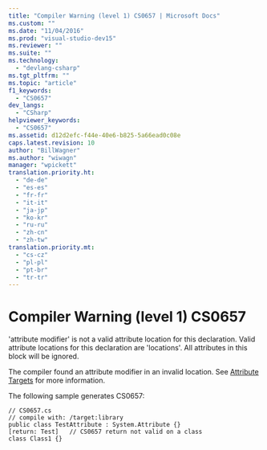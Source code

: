 ```yaml
---
title: "Compiler Warning (level 1) CS0657 | Microsoft Docs"
ms.custom: ""
ms.date: "11/04/2016"
ms.prod: "visual-studio-dev15"
ms.reviewer: ""
ms.suite: ""
ms.technology: 
  - "devlang-csharp"
ms.tgt_pltfrm: ""
ms.topic: "article"
f1_keywords: 
  - "CS0657"
dev_langs: 
  - "CSharp"
helpviewer_keywords: 
  - "CS0657"
ms.assetid: d12d2efc-f44e-40e6-b825-5a66ead0c08e
caps.latest.revision: 10
author: "BillWagner"
ms.author: "wiwagn"
manager: "wpickett"
translation.priority.ht: 
  - "de-de"
  - "es-es"
  - "fr-fr"
  - "it-it"
  - "ja-jp"
  - "ko-kr"
  - "ru-ru"
  - "zh-cn"
  - "zh-tw"
translation.priority.mt: 
  - "cs-cz"
  - "pl-pl"
  - "pt-br"
  - "tr-tr"
---
```

# Compiler Warning (level 1) CS0657
'attribute modifier' is not a valid attribute location for this declaration. Valid attribute locations for this declaration are 'locations'. All attributes in this block will be ignored.  
  
 The compiler found an attribute modifier in an invalid location. See [Attribute Targets](http://msdn.microsoft.com/en-us/59a261f0-1cfb-4aa5-b610-6b735389882c) for more information.  
  
 The following sample generates CS0657:  
  
```  
// CS0657.cs  
// compile with: /target:library  
public class TestAttribute : System.Attribute {}  
[return: Test]   // CS0657 return not valid on a class  
class Class1 {}  
```